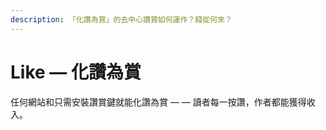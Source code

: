 ```yaml
---
description: 「化讚為賞」的去中心讚賞如何運作？錢從何來？
---
```


# Like — 化讚為賞

任何網站和只需安裝讚賞鍵就能化讚為賞 — — 讀者每一按讚，作者都能獲得收入。



